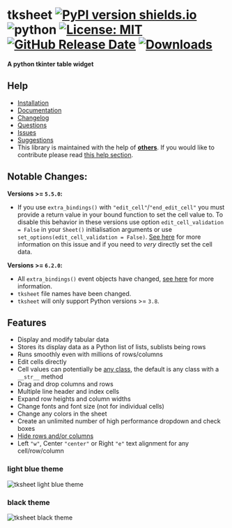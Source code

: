 # **tksheet** [![PyPI version shields.io](https://img.shields.io/pypi/v/tksheet.svg)](https://pypi.python.org/pypi/tksheet/) ![python](https://img.shields.io/badge/python-3.8+-blue) [![License: MIT](https://img.shields.io/badge/License-MIT%20-blue.svg)](https://github.com/ragardner/tksheet/blob/master/LICENSE.txt) [![GitHub Release Date](https://img.shields.io/github/release-date-pre/ragardner/tksheet.svg)](https://github.com/ragardner/tksheet/releases) [![Downloads](https://img.shields.io/pypi/dm/tksheet.svg)](https://pypi.org/project/tksheet/) 

**A python tkinter table widget**

## **Help**

- [Installation](https://github.com/ragardner/tksheet/wiki/Version-6#installation-and-requirements)
- [Documentation](https://github.com/ragardner/tksheet/wiki/Version-6)
- [Changelog](https://github.com/ragardner/tksheet/blob/master/CHANGELOG.md)
- [Questions](https://github.com/ragardner/tksheet/wiki/Version-6#asking-questions)
- [Issues](https://github.com/ragardner/tksheet/wiki/Version-6#issues)
- [Suggestions](https://github.com/ragardner/tksheet/wiki/Version-6#enhancements-or-suggestions)
- This library is maintained with the help of **[others](https://github.com/ragardner/tksheet/graphs/contributors)**. If you would like to contribute please read [this help section](https://github.com/ragardner/tksheet/wiki/Version-6#contributing).

## **Notable Changes:**

**Versions >= `5.5.0`:**

- If you use `extra_bindings()` with `"edit_cell"`/`"end_edit_cell"` you must provide a return value in your bound function to set the cell value to. To disable this behavior in these versions use option `edit_cell_validation = False` in your `Sheet()` initialisation arguments or use `set_options(edit_cell_validation = False)`. [See here](https://github.com/ragardner/tksheet/issues/170#issuecomment-1522236289) for more information on this issue and if you need to *very* directly set the cell data.

**Versions >= `6.2.0`:**

- All `extra_bindings()` event objects have changed, [see here](https://github.com/ragardner/tksheet/wiki/Version-6#bind-specific-table-functionality) for more information. 
- `tksheet` file names have been changed.
- `tksheet` will only support Python versions >= `3.8`.

## **Features**

- Display and modify tabular data
- Stores its display data as a Python list of lists, sublists being rows
- Runs smoothly even with millions of rows/columns
- Edit cells directly
- Cell values can potentially be [any class](https://github.com/ragardner/tksheet/wiki/Version-6#cell-formatting), the default is any class with a `__str__` method
- Drag and drop columns and rows
- Multiple line header and index cells
- Expand row heights and column widths
- Change fonts and font size (not for individual cells)
- Change any colors in the sheet
- Create an unlimited number of high performance dropdown and check boxes
- [Hide rows and/or columns](https://github.com/ragardner/tksheet/wiki/Version-6#example-header-dropdown-boxes-and-row-filtering)
- Left `"w"`, Center `"center"` or Right `"e"` text alignment for any cell/row/column

### **light blue theme**

![tksheet light blue theme](https://i.imgur.com/ojU3IQi.jpeg)

### **black theme**

![tksheet black theme](https://i.imgur.com/JeF9vJe.jpeg)
